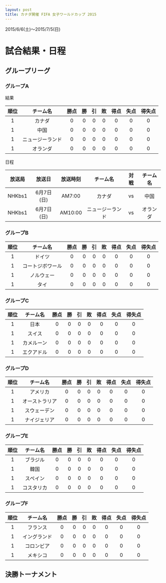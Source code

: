 ```yaml
---
layout: post
title: カナダ開催 FIFA 女子ワールドカップ 2015
---
```


2015/6/6(土)〜2015/7/5(日)

# 試合結果・日程

## グループリーグ

### グループA
結果

|順位|     チーム名     |勝点|勝 |引 |敗 |得点|失点|得失点|
|:--:|:----------------:|:--:|:-:|:-:|:-:|:--:|:--:|:----:|
| 1  |      カナダ      | 0  | 0 | 0 | 0 | 0  | 0  |  0   |
| 1  |       中国       | 0  | 0 | 0 | 0 | 0  | 0  |  0   |
| 1  | ニュージーランド | 0  | 0 | 0 | 0 | 0  | 0  |  0   |
| 1  |      オランダ    | 0  | 0 | 0 | 0 | 0  | 0  |  0   |  

日程

|放送局|   放送日   |放送時刻|    チーム名    |対戦| チーム名 |
|:----:|:----------:|:------:|:--------------:|:--:|:--------:|
|NHKbs1| 6月7日(日) | AM7:00 |     カナダ     | vs |   中国   |
|NHKbs1| 6月7日(日) | AM10:00|ニュージーランド| vs | オランダ |

### グループB
|順位|     チーム名     |勝点|勝 |引 |敗 |得点|失点|得失点|
|:--:|:----------------:|:--:|:-:|:-:|:-:|:--:|:--:|:----:|
| 1  |      ドイツ      | 0  | 0 | 0 | 0 | 0  | 0  |  0   |
| 1  | コートジボワール | 0  | 0 | 0 | 0 | 0  | 0  |  0   |
| 1  |     ノルウェー   | 0  | 0 | 0 | 0 | 0  | 0  |  0   |
| 1  |       タイ       | 0  | 0 | 0 | 0 | 0  | 0  |  0   |

### グループC
|順位|     チーム名     |勝点|勝 |引 |敗 |得点|失点|得失点|
|:--:|:----------------:|:--:|:-:|:-:|:-:|:--:|:--:|:----:|
| 1  |       日本       | 0  | 0 | 0 | 0 | 0  | 0  |  0   |
| 1  |      スイス      | 0  | 0 | 0 | 0 | 0  | 0  |  0   |
| 1  |     カメルーン   | 0  | 0 | 0 | 0 | 0  | 0  |  0   |
| 1  |    エクアドル    | 0  | 0 | 0 | 0 | 0  | 0  |  0   |

### グループD
|順位|     チーム名     |勝点|勝 |引 |敗 |得点|失点|得失点|
|:--:|:----------------:|:--:|:-:|:-:|:-:|:--:|:--:|:----:|
| 1  |     アメリカ     | 0  | 0 | 0 | 0 | 0  | 0  |  0   |
| 1  |  オーストラリア  | 0  | 0 | 0 | 0 | 0  | 0  |  0   |
| 1  |   スウェーデン   | 0  | 0 | 0 | 0 | 0  | 0  |  0   |
| 1  |   ナイジェリア   | 0  | 0 | 0 | 0 | 0  | 0  |  0   |

### グループE
|順位|     チーム名     |勝点|勝 |引 |敗 |得点|失点|得失点|
|:--:|:----------------:|:--:|:-:|:-:|:-:|:--:|:--:|:----:|
| 1  |     ブラジル     | 0  | 0 | 0 | 0 | 0  | 0  |  0   |
| 1  |       韓国       | 0  | 0 | 0 | 0 | 0  | 0  |  0   |
| 1  |     スペイン     | 0  | 0 | 0 | 0 | 0  | 0  |  0   |
| 1  |    コスタリカ    | 0  | 0 | 0 | 0 | 0  | 0  |  0   |

### グループF
|順位|     チーム名     |勝点|勝 |引 |敗 |得点|失点|得失点|
|:--:|:----------------:|:--:|:-:|:-:|:-:|:--:|:--:|:----:|
| 1  |     フランス     | 0  | 0 | 0 | 0 | 0  | 0  |  0   |
| 1  |   イングランド   | 0  | 0 | 0 | 0 | 0  | 0  |  0   |
| 1  |    コロンビア    | 0  | 0 | 0 | 0 | 0  | 0  |  0   |
| 1  |     メキシコ     | 0  | 0 | 0 | 0 | 0  | 0  |  0   |

## 決勝トーナメント

